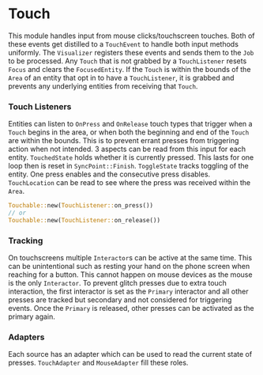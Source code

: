 # Touch

This module handles input from mouse clicks/touchscreen touches. Both of these events get
distilled to a `TouchEvent` to handle both input methods uniformly. The `Visualizer` registers
these events and sends them to the `Job` to be processed. Any `Touch` that is not grabbed by a
`TouchListener` resets `Focus` and clears the `FocusedEntity`. If the `Touch` is within the bounds
of the `Area` of an entity that opt in to have a `TouchListener`, it is grabbed and prevents any underlying
entities from receiving that `Touch`. 

### Touch Listeners

Entities can listen to `OnPress` and `OnRelease` touch types that trigger when a `Touch` begins in the area,
or when both the beginning and end of the `Touch` are within the bounds. This is to prevent errant presses from
triggering action when not intended. 3 aspects can be read from this input for each entity.
`TouchedState` holds whether it is currently pressed. This lasts for one loop then is reset in `SyncPoint::Finish`.
`ToggleState` tracks toggling of the entity. One press enables and the consecutive press disables.
`TouchLocation` can be read to see where the press was received within the `Area`.

```rust
Touchable::new(TouchListener::on_press())
// or
Touchable::new(TouchListener::on_release())
```

### Tracking

On touchscreens multiple `Interactor`s can be active at the same time. This can be unintentional such as 
resting your hand on the phone screen when reaching for a button. This cannot happen on mouse devices as the
mouse is the only `Interactor`. To prevent glitch presses due to extra touch interaction, the first interactor
is set as the `Primary` interactor and all other presses are tracked but secondary and not considered for
triggering events. Once the `Primary` is released, other presses can be activated as the primary again.

### Adapters

Each source has an adapter which can be used to read the current state of presses. `TouchAdapter` and `MouseAdapter` fill
these roles. 